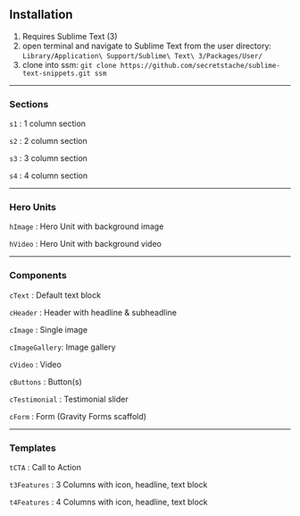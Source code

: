
## Installation

1. Requires Sublime Text (3)
2. open terminal and navigate to Sublime Text from the user directory: `Library/Application\ Support/Sublime\ Text\ 3/Packages/User/`
3. clone into ssm: `git clone https://github.com/secretstache/sublime-text-snippets.git ssm`

---

### Sections

`s1` : 1 column section

`s2` : 2 column section

`s3` : 3 column section

`s4` : 4 column section

---

### Hero Units

`hImage` : Hero Unit with background image 

`hVideo` : Hero Unit with background video

---

### Components

`cText` : Default text block

`cHeader` : Header with headline & subheadline

`cImage` : Single image

`cImageGallery`: Image gallery

`cVideo` : Video

`cButtons` : Button(s)

`cTestimonial` : Testimonial slider

`cForm` : Form (Gravity Forms scaffold)

---

### Templates

`tCTA` : Call to Action

`t3Features` : 3 Columns with icon, headline, text block

`t4Features` : 4 Columns with icon, headline, text block